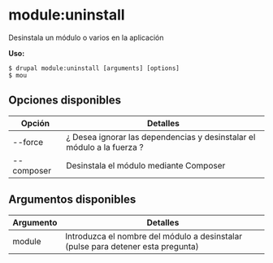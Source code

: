 # module:uninstall
Desinstala un módulo o varios en la aplicación

**Uso:**
```
$ drupal module:uninstall [arguments] [options]
$ mou  
```

## Opciones disponibles
Opción | Detalles
-------|-------------
--force | ¿ Desea ignorar las dependencias y desinstalar el módulo a la fuerza ?
--composer | Desinstala el módulo mediante Composer

## Argumentos disponibles
Argumento | Detalles
---------|-------------
module | Introduzca el nombre del módulo a desinstalar (pulse <return> para detener esta pregunta)
